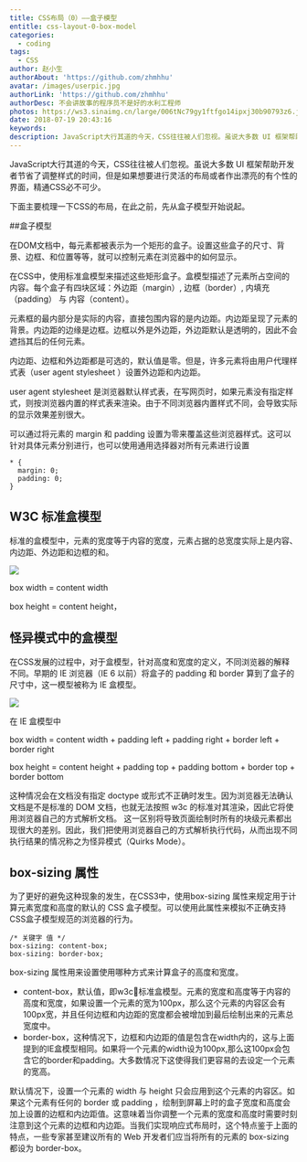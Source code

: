```yaml
---
title: CSS布局（0）——盒子模型
entitle: css-layout-0-box-model
categories:
  - coding
tags:
  - CSS
author: 赵小生
authorAbout: 'https://github.com/zhmhhu'
avatar: /images/userpic.jpg
authorLink: 'https://github.com/zhmhhu'
authorDesc: 不会讲故事的程序员不是好的水利工程师
photos: https://ws3.sinaimg.cn/large/006tNc79gy1ftfgo14ipxj30b90793z6.jpg
date: 2018-07-19 20:43:16
keywords:
description: JavaScript大行其道的今天，CSS往往被人们忽视。虽说大多数 UI 框架帮助开发者节省了调整样式的时间，但是如果想要进行灵活的布局或者作出漂亮的有个性的界面，精通CSS必不可少。
---
```


JavaScript大行其道的今天，CSS往往被人们忽视。虽说大多数 UI 框架帮助开发者节省了调整样式的时间，但是如果想要进行灵活的布局或者作出漂亮的有个性的界面，精通CSS必不可少。

下面主要梳理一下CSS的布局，在此之前，先从盒子模型开始说起。

##盒子模型

在DOM文档中，每元素都被表示为一个矩形的盒子。设置这些盒子的尺寸、背景、边框、和位置等等，就可以控制元素在浏览器中的如何显示。

在CSS中，使用标准盒模型来描述这些矩形盒子。盒模型描述了元素所占空间的内容。每个盒子有四块区域：外边距（margin）, 边框（border）, 内填充（padding） 与 内容（content）。

元素框的最内部分是实际的内容，直接包围内容的是内边距。内边距呈现了元素的背景。内边距的边缘是边框。边框以外是外边距，外边距默认是透明的，因此不会遮挡其后的任何元素。

内边距、边框和外边距都是可选的，默认值是零。但是，许多元素将由用户代理样式表（user agent stylesheet ）设置外边距和内边距。

 user agent stylesheet 是浏览器默认样式表，在写网页时，如果元素没有指定样式，则按浏览器内置的样式表来渲染。由于不同浏览器内置样式不同，会导致实际的显示效果差别很大。

可以通过将元素的 margin 和 padding 设置为零来覆盖这些浏览器样式。这可以针对具体元素分别进行，也可以使用通用选择器对所有元素进行设置
```
* {
  margin: 0;
  padding: 0;
}
```

## W3C 标准盒模型

标准的盒模型中，元素的宽度等于内容的宽度，元素占据的总宽度实际上是内容、内边距、外边距和边框的和。

![](https://ws3.sinaimg.cn/large/006tNc79gy1ftfgo14ipxj30b90793z6.jpg)

box width = content width

box height = content height，

## 怪异模式中的盒模型

在CSS发展的过程中，对于盒模型，针对高度和宽度的定义，不同浏览器的解释不同。早期的 IE 浏览器（IE 6 以前）将盒子的 padding 和 border 算到了盒子的尺寸中，这一模型被称为 IE 盒模型。

![](https://ws4.sinaimg.cn/large/006tNc79gy1ftfi9km17zj30b9079wf5.jpg)

在 IE 盒模型中

box width = content width + padding left + padding right + border left + border right

box height = content height + padding top + padding bottom + border top + border bottom

这种情况会在文档没有指定 doctype 或形式不正确时发生。因为浏览器无法确认文档是不是标准的 DOM 文档，也就无法按照 w3c 的标准对其渲染，因此它将使用浏览器自己的方式解析文档。
这一区别将导致页面绘制时所有的块级元素都出现很大的差别。因此，我们把使用浏览器自己的方式解析执行代码，从而出现不同执行结果的情况称之为怪异模式（Quirks Mode）。

## box-sizing 属性
为了更好的避免这种现象的发生，在CSS3中，使用box-sizing 属性来规定用于计算元素宽度和高度的默认的 CSS 盒子模型。可以使用此属性来模拟不正确支持CSS盒子模型规范的浏览器的行为。
```
/* 关键字 值 */
box-sizing: content-box;
box-sizing: border-box;
```
box-sizing 属性用来设置使用哪种方式来计算盒子的高度和宽度。
* content-box，默认值，即w3c标准盒模型。元素的宽度和高度等于内容的高度和宽度，如果设置一个元素的宽为100px，那么这个元素的内容区会有100px宽，并且任何边框和内边距的宽度都会被增加到最后绘制出来的元素总宽度中。
* border-box，这种情况下，边框和内边距的值是包含在width内的，这与上面提到的IE盒模型相同。如果将一个元素的width设为100px,那么这100px会包含它的border和padding。大多数情况下这使得我们更容易的去设定一个元素的宽高。

默认情况下，设置一个元素的 width 与 height 只会应用到这个元素的内容区。如果这个元素有任何的 border 或 padding ，绘制到屏幕上时的盒子宽度和高度会加上设置的边框和内边距值。这意味着当你调整一个元素的宽度和高度时需要时刻注意到这个元素的边框和内边距。当我们实现响应式布局时，这个特点鉴于上面的特点，一些专家甚至建议所有的 Web 开发者们应当将所有的元素的 box-sizing 都设为 border-box。